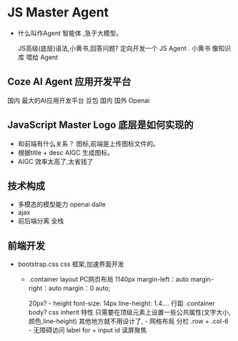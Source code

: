 # JS Master Agent

 - 什么叫作Agent
   智能体 ,急于大模型。

   JS高级(底层)语法,小黄书,回答问题? 定向开发一个 JS Agent .
   小黄书 像知识库 喂给 Agent 

## Coze AI Agent 应用开发平台
   国内 最大的AI应用开发平台
   豆包 国内
   国外 Openai

## JavaScript Master Logo 底层是如何实现的
   
  - 和前端有什么关系？
  图标,前端是上传图标文件的。
  - 根据title + desc AIGC 生成图标。
  - AIGC 效率太高了,太省钱了

## 技术构成
  - 多模态的模型能力  openai dalle
  - ajax
  - 前后端分离 全栈

## 前端开发
   - bootstrap.css
   css 框架,加速界面开发
      - .container
      layout PC网页布局 1140px
        margin-left：auto
        margin-right：auto
        margin：0 auto;
        
        20px?
    - height
      font-size: 14px
      line-height: 1.4....  行距
      .container body?
      css inherit 特性
      只需要在顶级元素上设置一些公共属性(文字大小,颜色,line-height)
      其他地方就不用设计了,
    - 网格布局 分栏
      .row + .col-6
    - 无障碍访问
      label for + input id
      读屏聚焦

  



